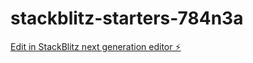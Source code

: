 # stackblitz-starters-784n3a

[Edit in StackBlitz next generation editor ⚡️](https://stackblitz.com/~/github.com/wesamalthebite/stackblitz-starters-784n3a)
